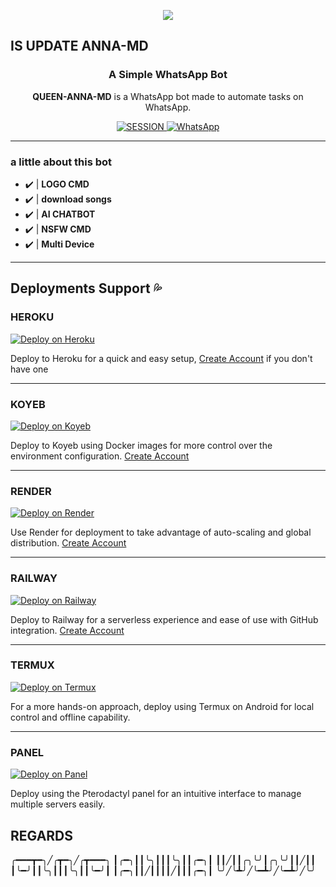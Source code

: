 <p align="center">
<img src="https://raw.githubusercontent.com/toge012345/QUEEN-ANNA/main/ANNA.jpg?token=GHSAT0AAAAAACWTLQTAKIO46WHT6Q5MQYN4ZXBDOZQ" />
</p>
<h2> IS UPDATE ANNA-MD</h2></h2>
<h3 align="center">A Simple WhatsApp Bot</h3>

<p align="center">
    <strong>QUEEN-ANNA-MD</strong> is a WhatsApp bot made to automate tasks on WhatsApp.
</p>

<p align="center">
    <a href='https://anna-web-session.onrender.com/code' target="_blank">
        <img alt='SESSION' src='https://img.shields.io/badge/Get%20Session%20ID-100000?style=for-the-badge&logo=scan&logoColor=white&labelColor=black&color=blue'/>
    </a>
     <a href="https://whatsapp.com/channel/0029VaiuD4s4IBhI0fzbv40Z">
        <img alt="WhatsApp" src="https://img.shields.io/badge/-Whatsapp%20Channel-green?style=for-the-badge&logo=whatsapp&logoColor=black"/>
    </a>
</p>

---

### a little about this bot
- ✔️ | **LOGO CMD** 
- ✔️ | **download songs** 
- ✔️ | **AI CHATBOT**
- ✔️ | **NSFW CMD**
- ✔️ | **Multi Device**   
---------

## Deployments Support 💦

### HEROKU
[![Deploy on Heroku](https://img.shields.io/badge/Deploy%20on-Heroku-430098?style=for-the-badge&logo=heroku&logoColor=white)](https://www.heroku.com/deploy?template=https://github.com/toge012345/QUEEN-MIA-MD)

Deploy to Heroku for a quick and easy setup, [Create Account](https://signup.heroku.com/login) if you don't have one

---

### KOYEB
[![Deploy on Koyeb](https://img.shields.io/badge/Deploy%20on-Koyeb-1DA1F2?style=for-the-badge&logo=koyeb&logoColor=white)](https://app.koyeb.com/services/deploy?type=docker&image=docker.io/fxastro/fxop-md&name=fxop-md-demo&env[SESSION_ID]=session-id&env[BOT_INFO]=TOGE,QUEEN-MIA-MD&env[SUDO]=24105114159&env[ANTILINK]=true&env[PORT]=8000&service_type=worker)

Deploy to Koyeb using Docker images for more control over the environment configuration. [Create Account](https://app.koyeb.com/auth/signup)

---

### RENDER
[![Deploy on Render](https://img.shields.io/badge/Deploy%20on-Render-003d2b?style=for-the-badge&logo=render&logoColor=white)](https://render.com/deploy?repo=https://github.com/toge012345/QUEEN-MIA-MD&env=SESSION_ID,BOT_INFO)

Use Render for deployment to take advantage of auto-scaling and global distribution. [Create Account](https://render.com/)

---

### RAILWAY
[![Deploy on Railway](https://img.shields.io/badge/Deploy%20on-Railway-0B0D0E?style=for-the-badge&logo=railway&logoColor=white)](https://railway.app/new/template?template=https://github.com/toge012345/QUEEN-MIA-MD&envs=SESSION_ID,BOT_INFO)


Deploy to Railway for a serverless experience and ease of use with GitHub integration. [Create Account](https://railway.app/)

---

### TERMUX
[![Deploy on Termux](https://img.shields.io/badge/Deploy%20on-Termux-2CA5E0?style=for-the-badge&logo=shell&logoColor=white)](https://github.com/FXastro/fxop-md/blob/main/lib/termux.md)

For a more hands-on approach, deploy using Termux on Android for local control and offline capability.

---

### PANEL
[![Deploy on Panel](https://img.shields.io/badge/Deploy%20on-Panel-FF7139?style=for-the-badge&logo=pterodactyl&logoColor=white)](https://cpanel.net/)

Deploy using the Pterodactyl panel for an intuitive interface to manage multiple servers easily.


## REGARDS


╭━━━┳━╮╱╭┳━╮╱╭┳━━━╮
┃╭━╮┃┃╰╮┃┃┃╰╮┃┃╭━╮┃
┃┃╱┃┃╭╮╰╯┃╭╮╰╯┃┃╱┃┃
┃╰━╯┃┃╰╮┃┃┃╰╮┃┃╰━╯┃
┃╭━╮┃┃╱┃┃┃┃╱┃┃┃╭━╮┃
╰╯╱╰┻╯╱╰━┻╯╱╰━┻╯╱╰╯
